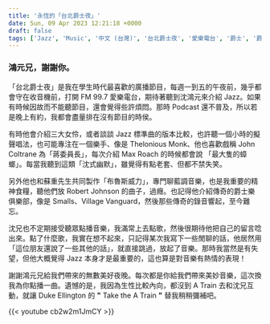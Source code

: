 ```yaml
---
title: '永恆的「台北爵士夜」'
date: Sun, 09 Apr 2023 12:21:18 +0000
draft: false
tags: ['Jazz', 'Music', '中文 (台灣)', '台北爵士夜', '愛樂電台', '爵士', '爵士樂']
---
```


### 鴻元兄，謝謝你。

「台北爵士夜」是我在學生時代最喜歡的廣播節目，每週一到五的午夜前，幾乎都會守在收音機前，打開 FM 99.7 愛樂電台，期待著聽到沈鴻元來介紹 Jazz。如果有時候因故而不能聽節目，還會覺得些許煩悶。那時 Podcast 還不普及，所以若是晚上有約，我都會盡量排在沒有節目的時侯。

有時他會介紹三大女伶，或者談談 Jazz 標準曲的版本比較，也許聽一個小時的擬聲唱法，也可能專注在一個樂手、像是 Thelonious Monk、他也喜歡戲稱 John Coltrane 為「蔣委員長」，每次介紹 Max Roach 的時候都會說 「最大隻的蟑螂」。每當我聽到這類「沈式幽默」，雖覺得有點老套、但都不禁失笑。

另外他也和蘇重先生共同製作「布魯斯威力」，專門聊藍調音樂，也是我重要的精神食糧，聽他們放 Robert Johnson 的曲子，過癮。也記得他介紹傳奇的爵士樂俱樂部，像是 Smalls、Village Vanguard，然後那些傳奇的錄音響起，至今難忘。

沈兄也不定期接受聽眾點播音樂，我滿常上去點歌，然後很期待他把自己的留言唸出來。點了什麼歌，我實在想不起來，只記得某次我寫下一些閒聊的話，他居然用「這位朋友還說了一些其他的話」，就直接跳過，放起了音樂。那時我當然是有失望，但他大概覺得 Jazz 本身才是最重要的，這也算是對音樂有熱情的表現！

謝謝鴻元兄給我們帶來的無數美好夜晚。每次都是你給我們帶來美妙音樂，這次換我為你點播一曲。遺憾的是，我因為生性比較內向，都沒到 A Train 去和沈兄互動，就讓 Duke Ellington 的 **"** Take the A Train **"** 替我稍稍彌補吧。

{{< youtube cb2w2m1JmCY >}}